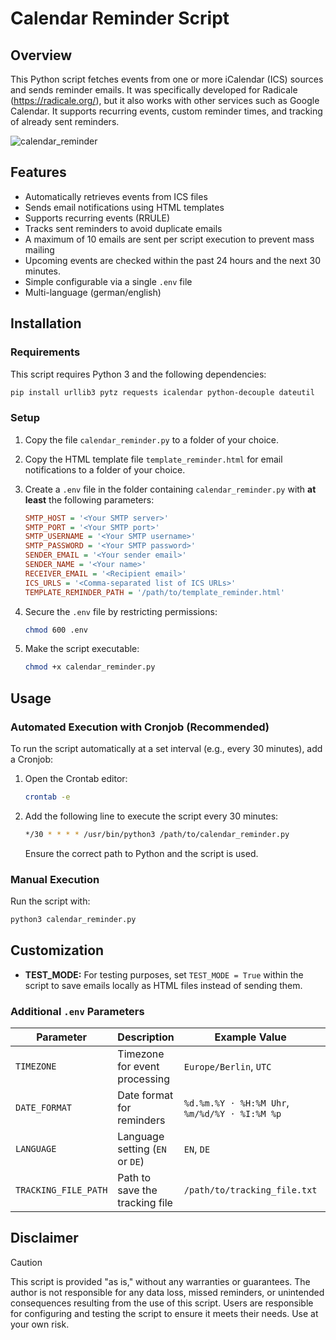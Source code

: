 # Calendar Reminder Script

## Overview
This Python script fetches events from one or more iCalendar (ICS) sources and sends reminder emails. 
It was specifically developed for Radicale (https://radicale.org/), but it also works with other services such as Google Calendar.
It supports recurring events, custom reminder times, and tracking of already sent reminders.

![calendar_reminder](https://github.com/user-attachments/assets/d3d284b1-4328-475a-b211-7a942eea8d12)

## Features
- Automatically retrieves events from ICS files
- Sends email notifications using HTML templates
- Supports recurring events (RRULE)
- Tracks sent reminders to avoid duplicate emails
- A maximum of 10 emails are sent per script execution to prevent mass mailing
- Upcoming events are checked within the past 24 hours and the next 30 minutes.
- Simple configurable via a single `.env` file
- Multi-language (german/english)

## Installation
### Requirements
This script requires Python 3 and the following dependencies:

```bash
pip install urllib3 pytz requests icalendar python-decouple dateutil
```

### Setup
1. Copy the file `calendar_reminder.py` to a folder of your choice.
2. Copy the HTML template file `template_reminder.html` for email notifications to a folder of your choice.
3. Create a `.env` file in the folder containing `calendar_reminder.py` with __at least__ the following parameters:
   
   ```ini
   SMTP_HOST = '<Your SMTP server>'
   SMTP_PORT = '<Your SMTP port>'
   SMTP_USERNAME = '<Your SMTP username>'
   SMTP_PASSWORD = '<Your SMTP password>'
   SENDER_EMAIL = '<Your sender email>'
   SENDER_NAME = '<Your name>'
   RECEIVER_EMAIL = '<Recipient email>'
   ICS_URLS = '<Comma-separated list of ICS URLs>'
   TEMPLATE_REMINDER_PATH = '/path/to/template_reminder.html'
   ```
4. Secure the `.env` file by restricting permissions:
   ```bash
   chmod 600 .env
   ```  
5. Make the script executable:
   ```bash
   chmod +x calendar_reminder.py
   ```

## Usage
### Automated Execution with Cronjob (Recommended) 
To run the script automatically at a set interval (e.g., every 30 minutes), add a Cronjob:

1. Open the Crontab editor:
   ```bash
   crontab -e
   ```
2. Add the following line to execute the script every 30 minutes:
   ```bash
   */30 * * * * /usr/bin/python3 /path/to/calendar_reminder.py
   ```
   Ensure the correct path to Python and the script is used.

### Manual Execution
Run the script with:
```bash
python3 calendar_reminder.py
```

## Customization
- **TEST_MODE:** For testing purposes, set `TEST_MODE = True` within the script to save emails locally as HTML files instead of sending them.

### Additional `.env` Parameters
| Parameter               | Description                          | Example Value             | Default Value           |
|-------------------------|--------------------------------------|---------------------------|-------------------------|
| `TIMEZONE`             | Timezone for event processing       | `Europe/Berlin`, `UTC`           | `Europe/Berlin`                   |
| `DATE_FORMAT`          | Date format for reminders           | `%d.%m.%Y ⋅ %H:%M Uhr`, `%m/%d/%Y ⋅ %I:%M %p`    | `%d.%m.%Y ⋅ %H:%M Uhr`     |
| `LANGUAGE`            | Language setting (`EN` or `DE`)     | `EN`, `DE`                       | `EN`                    |
| `TRACKING_FILE_PATH`   | Path to save the tracking file           | `/path/to/tracking_file.txt`       | `tracking_file.txt`     |

## Disclaimer
> [!CAUTION]
> This script is provided "as is," without any warranties or guarantees. The author is not responsible for any data loss, missed reminders, or unintended consequences resulting from the use of this script. Users are responsible for configuring and testing the script to ensure it meets their needs. Use at your own risk.
